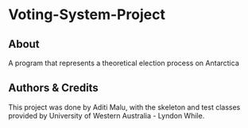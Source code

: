 # Voting-System-Project


## About 

A program that represents a theoretical election process on Antarctica

## Authors & Credits

This project was done by Aditi Malu, with the skeleton and test classes provided by University of Western Australia - Lyndon While. 
